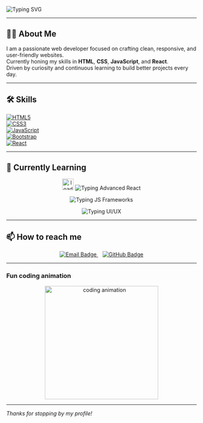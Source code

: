 ![Typing SVG](https://readme-typing-svg.herokuapp.com?font=Fira+Code&weight=900&size=35&pause=1000&color=F70000&width=600&lines=Hi,+I'm+Amna+👋;Web+Developer+%7C+Learner)

---

## 👩‍💻 About Me

I am a passionate web developer focused on crafting clean, responsive, and user-friendly websites.  
Currently honing my skills in **HTML**, **CSS**, **JavaScript**, and **React**.  
Driven by curiosity and continuous learning to build better projects every day.

---

## 🛠 Skills

[![HTML5](https://img.shields.io/badge/HTML5-E34F26?style=for-the-badge&logo=html5&logoColor=white)](https://developer.mozilla.org/en-US/docs/Web/HTML)  
[![CSS3](https://img.shields.io/badge/CSS3-1572B6?style=for-the-badge&logo=css3&logoColor=white)](https://developer.mozilla.org/en-US/docs/Web/CSS)  
[![JavaScript](https://img.shields.io/badge/JavaScript-F7DF1E?style=for-the-badge&logo=javascript&logoColor=black)](https://developer.mozilla.org/en-US/docs/Web/JavaScript)  
[![Bootstrap](https://img.shields.io/badge/Bootstrap-563d7c?style=for-the-badge&logo=bootstrap&logoColor=white)](https://getbootstrap.com/)  
[![React](https://img.shields.io/badge/React-61DAFB?style=for-the-badge&logo=react&logoColor=black)](https://reactjs.org/)

---

## 🌱 Currently Learning

<p align="center">
  <img src="https://c.tenor.com/I6kN-6X7nhAAAAAj/loading-buffering.gif" width="30" alt="loading" />
  <img src="https://readme-typing-svg.herokuapp.com?font=Fira+Code&size=18&pause=500&color=61dafb&width=300&lines=Advanced+React+concepts" alt="Typing Advanced React" />
</p>

<p align="center">
  <img src="https://readme-typing-svg.herokuapp.com?font=Fira+Code&size=18&pause=500&color=f7df1e&width=350&lines=Modern+JavaScript+frameworks" alt="Typing JS Frameworks" />
</p>

<p align="center">
  <img src="https://readme-typing-svg.herokuapp.com?font=Fira+Code&size=18&pause=500&color=ff69b4&width=300&lines=UI%2FUX+best+practices" alt="Typing UI/UX" />
</p>

---

## 📫 How to reach me

<p align="center">
  <a href="mailto:amnaharaf272@gmail.com" target="_blank" rel="noopener noreferrer">
    <img src="https://img.shields.io/badge/Email-D14836?style=for-the-badge&logo=gmail&logoColor=white" alt="Email Badge" />
  </a>
  &nbsp;&nbsp;
  <a href="https://github.com/Dev-Amna" target="_blank" rel="noopener noreferrer">
    <img src="https://img.shields.io/badge/GitHub-181717?style=for-the-badge&logo=github&logoColor=white" alt="GitHub Badge" />
  </a>
</p>

---

### Fun coding animation

<p align="center">
  <img src="https://media.giphy.com/media/3o7TKtnuHOHHUjR38Y/giphy.gif" alt="coding animation" width="300"/>
</p>

---

*Thanks for stopping by my profile!*  
